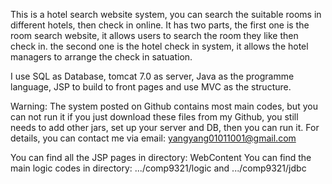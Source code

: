 This is a hotel search website system, you can search the suitable rooms in different hotels, then check in online.
It has two parts, 
the first one is the room search website, it allows users to search the room they like then check in.
the second one is the hotel check in system, it allows the hotel managers to arrange the check in satuation.

I use SQL as Database, tomcat 7.0 as server, Java as the programme language, JSP to build to front pages and 
use MVC as the structure.

Warning: The system posted on Github contains most main codes, but you can not run it if you just download these files from
my Github, you still needs to add other jars, set up your server and DB, then you can run it. For details, you can contact
me via email: yangyang01011001@gmail.com

You can find all the JSP pages in directory: WebContent
You can find the main logic codes in directory: .../comp9321/logic and .../comp9321/jdbc

